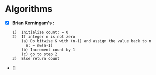 # Algorithms

  - [x] **Brian Kerningam's :**
  
        1)  Initialize count: = 0
        2)  If integer n is not zero
            (a) Do bitwise & with (n-1) and assign the value back to n
              n: = n&(n-1)
            (b) Increment count by 1
            (c) go to step 2
        3)  Else return count
  - [] 




